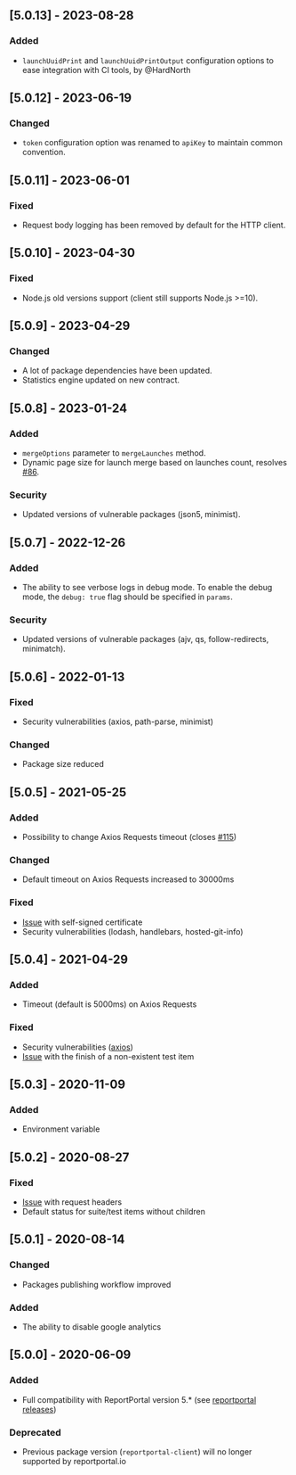 
## [5.0.13] - 2023-08-28
### Added
- `launchUuidPrint` and `launchUuidPrintOutput` configuration options to ease integration with CI tools, by @HardNorth

## [5.0.12] - 2023-06-19
### Changed
- `token` configuration option was renamed to `apiKey` to maintain common convention.

## [5.0.11] - 2023-06-01
### Fixed
- Request body logging has been removed by default for the HTTP client.

## [5.0.10] - 2023-04-30
### Fixed
- Node.js old versions support (client still supports Node.js >=10).

## [5.0.9] - 2023-04-29
### Changed
- A lot of package dependencies have been updated.
- Statistics engine updated on new contract.

## [5.0.8] - 2023-01-24
### Added
- `mergeOptions` parameter to `mergeLaunches` method.
- Dynamic page size for launch merge based on launches count, resolves [#86](https://github.com/reportportal/client-javascript/issues/86).
### Security
- Updated versions of vulnerable packages (json5, minimist).

## [5.0.7] - 2022-12-26
### Added
- The ability to see verbose logs in debug mode. To enable the debug mode, the `debug: true` flag should be specified in `params`.
### Security
- Updated versions of vulnerable packages (ajv, qs, follow-redirects, minimatch).

## [5.0.6] - 2022-01-13
### Fixed
- Security vulnerabilities (axios, path-parse, minimist)
### Changed
- Package size reduced

## [5.0.5] - 2021-05-25
### Added
- Possibility to change Axios Requests timeout (closes [#115](https://github.com/reportportal/client-javascript/issues/115))
### Changed
- Default timeout on Axios Requests increased to 30000ms
### Fixed
- [Issue](https://github.com/reportportal/client-javascript/issues/102) with self-signed certificate
- Security vulnerabilities (lodash, handlebars, hosted-git-info)

## [5.0.4] - 2021-04-29
### Added
- Timeout (default is 5000ms) on Axios Requests
### Fixed
- Security vulnerabilities ([axios](https://github.com/reportportal/client-javascript/issues/109))
- [Issue](https://github.com/reportportal/client-javascript/issues/94) with the finish of a non-existent test item

## [5.0.3] - 2020-11-09
### Added
- Environment variable

## [5.0.2] - 2020-08-27
### Fixed
- [Issue](https://github.com/reportportal/client-javascript/pull/91) with request headers
- Default status for suite/test items without children

## [5.0.1] - 2020-08-14
### Changed
- Packages publishing workflow improved
### Added
- The ability to disable google analytics

## [5.0.0] - 2020-06-09
### Added
- Full compatibility with ReportPortal version 5.* (see [reportportal releases](https://github.com/reportportal/reportportal/releases))
### Deprecated
- Previous package version (`reportportal-client`) will no longer supported by reportportal.io
